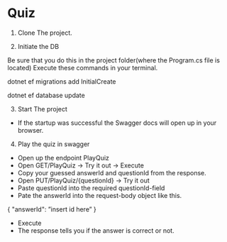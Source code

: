 # Quiz
1. Clone The project.

2. Initiate the DB

Be sure that you do this in the project folder(where the Program.cs file is located)
Execute these commands in your terminal. 

dotnet ef migrations add InitialCreate

dotnet ef database update

3. Start The project
- If the startup was successful
the Swagger docs will open up in your browser.

4. Play the quiz in swagger
- Open up the endpoint PlayQuiz
- Open GET/PlayQuiz -> Try it out -> Execute
- Copy your guessed answerId and questionId from the response.
- Open PUT/PlayQuiz/{questionId} -> Try it out
- Paste questionId into the required questionId-field
- Pate the answerId into the request-body object like this.

{
  "answerId": ”insert id here”
}

- Execute
- The response tells you if the answer is correct or not.

